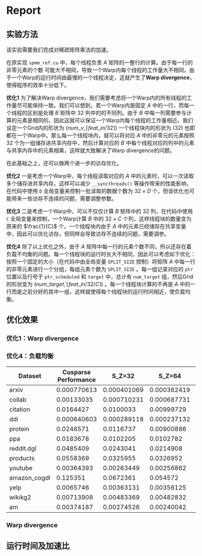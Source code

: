 # Report

## 实验方法

该实验需要我们完成对稀疏矩阵乘法的加速。

在原实现 `spmm_ref.cu` 中，每个线程负责 $A$ 矩阵的一整行的计算。由于每一行的非零元素的个数 可能大不相同，导致一个Warp内每个线程的工作量大不相同。由于一个Warp的运行时间由最慢的一个线程决定，这就产生了**Warp divergence**，使得程序的效率十分低下。

**优化1** 为了解决Warp divergence，我们需要考虑将一个Warp内的所有线程的工作量尽可能保持一致。我们可以想到，若一个Warp内是固定 $A$ 中的一行，而每一个线程的区别是处理 $B$ 矩阵中 $32$ 列中的的不同列。由于 $B$ 中每一列需要参与计算的元素是相同的，因此这就可以保证一个Warp内每个线程的工作量相近。我们设定一个Grid内的形状为 $(num\_v, \lceil feat\_in / 32\rceil)$ 一个线程块内的形状为 $(32)$ 也即都在一个Warp中。那么每一个线程块内，就可以将对应 $A$ 中的非零元的元素按照 $32$ 个为一组储存进共享内存中，然后计算对应的 $B$ 中每个线程对应的列中的元素与共享内存中的元素相乘，这样就大致解决了Warp divergence的问题。

在此基础之上，还可以做两个进一步的访存优化。

**优化2** 一是考虑一个Warp中，每个线程读取对应的 $A$ 中的元素时，可以一次读取多个储存进共享内存，这样可以减少 `__syncthreads()` 等操作带来的性能影响，在代码中使用 `D` 全局变量来控制一批读取的数据个数为 $32\times D$ 个，但该优化也可能带来一些访存不连续的问题，需要调整参数。

**优化3** 二是考虑一个Warp中，可以不仅仅计算 $B$ 矩阵中的 $32$ 列，在代码中使用 `C` 全局变量来控制，一个Warp计算 $B$ 中的 $32\times C$ 个列，这样线程块的数量变为原来的 $\frac{1}{C}$ 个，一个线程块内由于 $A$ 中的元素已经储存在共享变量中，因此可以优化访存。但同样会导致访存不连续的问题，需要调参。

**优化4** 除了以上优化之外，由于 $A$ 矩阵中每一行的元素个数不同，所以还存在着负载不均衡的问题。每一个线程块的运行时长大不相同，因此可以考虑如下优化：按照一个固定的大小（在代码中由全局变量 `SPLIT_SIZE` 控制）将矩阵 $A$ 中每一行的非零元素进行一个分组，每组元素个数为 `SPLIT_SIZE` 。每一组记录对应的 `ptr` 位置以及行号于 `ptr_scheduled` 和 `target` 中，总计有 `num_target` 组，然后Grid的形状变为 $(num\_target, \lceil feat\_in / 32 / C\rceil)$ 。每一个线程块计算的不再是 $A$ 中的一行而是之前分好的其中一组，这样就使得每个线程块的运行时间相近，使负载均衡。

## 优化效果

### 优化1：Warp divergence



### 优化4：负载均衡

| Dataset | Cusparse Performance | S_Z=32 | S_Z=64 | S_Z=128 | S_Z=256 |
| --- | --- | --- | --- | --- | --- |
| arxiv | 0.000770613 | 0.000401069 | 0.000362419 | 0.000361326 | 0.000374406 |
| collab | 0.00133035 | 0.000710231 | 0.000687731 | 0.000694615 | 0.000707043 |
| citation | 0.0164427 | 0.0100033 | 0.00999729 | 0.0099901 | 0.0100042 |
| ddi | 0.000640603 | 0.000289118 | 0.000237132 | 0.000234011 | 0.000240908 |
| protein | 0.0246571 | 0.0116737 | 0.00900886 | 0.00850541 | 0.0083887 |
| ppa | 0.0183678 | 0.0102205 | 0.0102782 | 0.0102203 | 0.0102111 |
| reddit.dgl | 0.0485409 | 0.0243041 | 0.0214908 | 0.0210961 | 0.021007 |
| products | 0.0558369 | 0.0325955 | 0.0326952 | 0.0325724 | 0.0324766 |
| youtube | 0.00364393 | 0.00263449 | 0.00256862 | 0.00255539 | 0.00256195 |
| amazon_cogdl | 0.125351 | 0.0672361 | 0.054572 | 0.0516945 | 0.0514304 |
| yelp | 0.0065746 | 0.00363131 | 0.00356125 | 0.00356207 | 0.00357361 |
| wikikg2 | 0.00713908 | 0.00483369 | 0.00482832 | 0.00482924 | 0.00483059 |
| am | 0.00374187 | 0.00274526 | 0.00240042 | 0.00230276 | 0.002272 |

### Warp divergence



## 运行时间及加速比